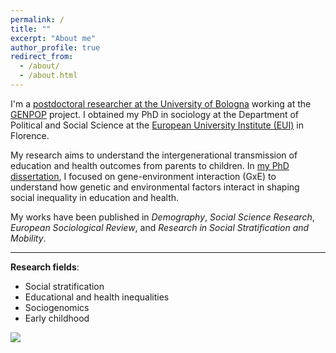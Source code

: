 ```yaml
---
permalink: /
title: ""
excerpt: "About me"
author_profile: true
redirect_from: 
  - /about/
  - /about.html
---
```




I'm a [postdoctoral researcher at the University of Bologna](https://www.unibo.it/sitoweb/gaia.ghirardi) working at the [GENPOP](http://genpop.org) project. I obtained my PhD in sociology at the Department of Political and Social Science at the [European University Institute (EUI)](https://www.eui.eu/en/academic-units/political-and-social-sciences) in Florence.

My research aims to understand the intergenerational transmission of education and health outcomes from parents to children. In [my PhD dissertation](https://cadmus.eui.eu/entities/publication/3c4e3998-e51f-40f0-a0e3-24ed7850dd8d), I focused on gene-environment interaction (GxE) to understand how genetic and environmental factors interact in shaping social inequality in education and health. 

My works have been published in _Demography_, _Social Science Research_, _European Sociological Review_, and _Research in Social Stratification and Mobility_. 

---

**Research fields**:   
* Social stratification
* Educational and health inequalities
* Sociogenomics
* Early childhood

  

![](http://gaiaghirardi.github.io/images/bybike1.jpeg)



